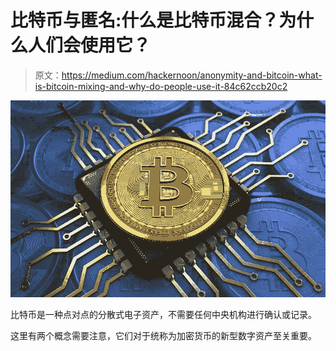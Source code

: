 # 比特币与匿名:什么是比特币混合？为什么人们会使用它？

> 原文：<https://medium.com/hackernoon/anonymity-and-bitcoin-what-is-bitcoin-mixing-and-why-do-people-use-it-84c62ccb20c2>

![](img/c6ac42173e5166d1ddc42b008b63d535.png)

比特币是一种点对点的分散式电子资产，不需要任何中央机构进行确认或记录。

这里有两个概念需要注意，它们对于统称为加密货币的新型数字资产至关重要。